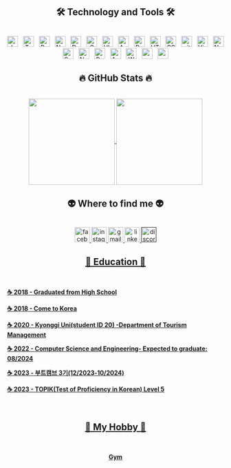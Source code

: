 

<!-- Trinh Thi Nguyet Profile -->
###


###
<h2 align="center">🛠 Technology and Tools 🛠</h2>
<br>
  <div align="center">
<span><img src="https://img.shields.io/badge/JavaScript-282C34?logo=javascript&logoColor=F7DF1E" alt="JavaScript logo" title="JavaScript" height="25" /></span>
&nbsp;
<span><img src="https://img.shields.io/badge/TypeScript-282C34?logo=typescript&logoColor=3178C6" alt="TypeScript logo" title="TypeScript" height="25" /></span>
&nbsp;
<span><img src="https://img.shields.io/badge/ReactJS-282C34?logo=react&logoColor=61DAFB" alt="ReactJS logo" title="ReactJS" height="25" /></span>
&nbsp;
<span><img src="https://img.shields.io/badge/Notion-282C34?logo=notion&logoColor=000000" alt="Notion logo" title="Notion" height="25" /></span>
&nbsp;
<span><img src="https://img.shields.io/badge/Docker-282C34?logo=docker&logoColor=2496ED" alt="Docker logo" title="Docker" height="25" /></span>
&nbsp;
<span><img src="https://img.shields.io/badge/C Programming-282C34?logo=C&logoColor=4FC08D" alt="C logo" title="C Programming" height="25" /></span>
&nbsp;
<span><img src="https://img.shields.io/badge/Ubuntu-282C34?logo=ubuntu&logoColor=47A248" alt="Ubuntu logo" title="Ubuntu" height="25" /></span>
&nbsp;
<span><img src="https://img.shields.io/badge/Apache-282C34?logo=apache&logoColor=#D22128" alt="Apache logo" title="Apache" height="25" /></span>
&nbsp;
<span><img src="https://img.shields.io/badge/Python-282C34?logo=python&logoColor=FFE873" alt="Python logo" title="" height="25" /></span>
&nbsp;
<span><img src="https://img.shields.io/badge/HTML5-282C34?logo=html5&logoColor=E34F26" alt="HTML5 logo" title="HTML5" height="25" /></span>
&nbsp;
<span><img src="https://img.shields.io/badge/CSS3-282C34?logo=css3&logoColor=1572B6" alt="CSS3 logo" title="CSS3" height="25" /></span>
&nbsp;
<span><img src="https://img.shields.io/badge/git-282C34?logo=git&logoColor=F05032" alt="git logo" title="git" height="25" /></span>
&nbsp;
<span><img src="https://img.shields.io/badge/VS%20Code-282C34?logo=visual-studio-code&logoColor=007ACC" alt="Visual Studio Code logo" title="Visual Studio Code" height="25" /></span>
&nbsp;
<span><img src="https://img.shields.io/badge/Nodedotjs-282C34?logo=firebase&logoColor=339933" alt="Nodedotjs logo" title="Nodedotjs" height="25" /></span>
&nbsp;
<span><img src="https://img.shields.io/badge/SpringBppts-282C34?logo=firebase&logoColor=339933" alt="Spring Boots logo" title="Spring Boots" height="25"/> </span>
&nbsp;
<span><img src="https://img.shields.io/badge/Nginx-282C34?logo=nginx&logoColor=008000" alt="Nginx logo" title="Nginx" height="25" /></span>
&nbsp;
<span><img src="https://img.shields.io/badge/Pycharm-282C34?logo=pycharm&logoColor=FFFF00" alt="Pycharm logo" title="Pycharm" height="25" /></span>
&nbsp;
<span><img src="https://img.shields.io/badge/Anaconda-282C34?logo=anaconda&logoColor=44A833" alt="Anaconda logo" title="Anaconda" height="25" /></span>
&nbsp;
<span><img src="https://img.shields.io/badge/Web3dotjs-282C34?logo=web3dotjs&logoColor=F16822" alt="Web3dotjs logo" title="Web3dot.js" height="25" /></span>
&nbsp;
<span><img src="https://img.shields.io/badge/Npm-282C34?logo=npm&logoColor=F16822" alt="npm logo" title="npm" height="25" /></span>
&nbsp;
<span><img src="https://img.shields.io/badge/Yaml-282C34?logo=yaml&logoColor=CB171E" alt="yaml logo" title="yaml" height="25" /></span>
&nbsp;
<br>
    
###
<h2 align="center">🔥 GitHub Stats 🔥</h2>
<br>
<a href="https://github.com/anuraghazra/github-readme-stats">
  <img height=200 align="center" src="https://github-readme-stats.vercel.app/api?username=Nguyet12&show_icons=true&theme=dark#gh-dark-mode-only" />
</a>
<a href="https://github.com/anuraghazra/convoychat">
  <img height=200 align="center" src="https://github-readme-stats.vercel.app/api/top-langs?username=Nguyet12&show_icons=true&theme=dark#gh-dark-mode-only&layout=compact&langs_count=8&card_width=320" />
</a>

###
<h2 align="center">👽 Where to find me 👽</h2>
<br>
<div align="center">
  <a href="https://www.facebook.com/profile.php?id=100011393698986" target="_blank">
    <img src="https://img.shields.io/static/v1?message=Facebook&logo=facebook&label=&color=1877F2&logoColor=white&labelColor=&style=for-the-badge" height="35" alt="facebook logo"  />
  </a>
  <a href="https://www.instagram.com/_t_nguyet/" target="blank">
    <img src="https://img.shields.io/static/v1?message=Instagram&logo=instagram&label=&color=E4405F&logoColor=white&labelColor=&style=for-the-badge" height="35" alt="instagram logo"  />
  </a> 
  <a href="mailto:tieumaomi19@kyonggi.ac.kr" target="top">
    <img src="https://img.shields.io/static/v1?message=Gmail&logo=gmail&label=&color=D14836&logoColor=white&labelColor=&style=for-the-badge" height="35" alt="gmail logo"  />
  </a>
  <a href="https://www.linkedin.com/in/thi-nguyet-trinh-163b3b282/" target="blank">
  <img src="https://img.shields.io/static/v1?message=LinkedIn&logo=linkedin&label=&color=0077B5&logoColor=white&labelColor=&style=for-the-badge" height="35" alt="linkedin logo"  />
  </a>
  <a href="" target="blank">
  <img src="https://img.shields.io/static/v1?message=Discord&logo=discord&label=&color=7289DA&logoColor=white&labelColor=&style=for-the-badge" height="35" alt="discord logo"  /
  </a>
</div>

###
<h2 align="center">📖 Education 📖</h2>
<br>
<div align="left">
<p><strong>☕ 2018 - Graduated from High School</strong></p>
<p><strong>☕ 2018 - Come to Korea </strong></p>
<p><strong>☕ 2020 - Kyonggi Uni(student ID 20) -Department of Tourism Management</strong>
<p><strong>☕ 2022 - Computer Science and Engineering- Expected to graduate: 08/2024</strong></p>
<p><strong>☕ 2023 - 부트캠브 3기(12/2023-10/2024)
<p><strong>☕ 2023 - TOPIK(Test of Proficiency in Korean) Level 5</strong></p>
<br>
  
### 
<h2 align="center">📑 My Hobby 📑</h2>
<br>
<a href="#" target="_blank">
<div align="center">
  <p> Gym </p>
</a>
